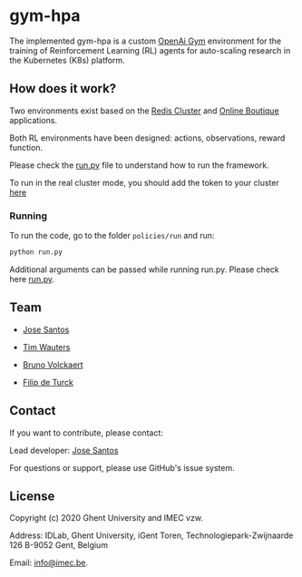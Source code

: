 # gym-hpa

The implemented gym-hpa is a custom [OpenAi Gym](https://gym.openai.com/) 
environment for the training of Reinforcement Learning (RL) agents for auto-scaling research 
in the Kubernetes (K8s) platform. 


## How does it work?

Two environments exist based on the [Redis Cluster](https://github.com/bitnami/charts/tree/master/bitnami/redis-cluster) and [Online Boutique](https://github.com/GoogleCloudPlatform/microservices-demo) applications. 

Both RL environments have been designed: actions, observations, reward function. 

Please check the [run.py](policies/run/run.py) file to understand how to run the framework. 

To run in the real cluster mode, you should add the token to your cluster [here](gym_hpa/envs/deployment.py)

### Running

To run the code, go to the folder `policies/run` and run:

```bash
python run.py
```

Additional arguments can be passed while running run.py. Please check here [run.py](policies/run/run.py). 

## Team

* [Jose Santos](https://scholar.google.com/citations?hl=en&user=57EIYWcAAAAJ)

* [Tim Wauters](https://scholar.google.com/citations?hl=en&user=Kvxp9iYAAAAJ)

* [Bruno Volckaert](https://scholar.google.com/citations?hl=en&user=NIILGOMAAAAJ)

* [Filip de Turck](https://scholar.google.com/citations?hl=en&user=-HXXnmEAAAAJ)

## Contact

If you want to contribute, please contact:

Lead developer: [Jose Santos](https://github.com/jpedro1992/)

For questions or support, please use GitHub's issue system.

## License

Copyright (c) 2020 Ghent University and IMEC vzw.

Address: IDLab, Ghent University, iGent Toren, Technologiepark-Zwijnaarde 126 B-9052 Gent, Belgium 

Email: info@imec.be.


